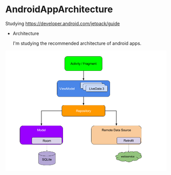 # AndroidAppArchitecture
Studying https://developer.android.com/jetpack/guide

- Architecture 

  I'm studying the recommended architecture of android apps.

![Image1](images/final-architecture.png)
